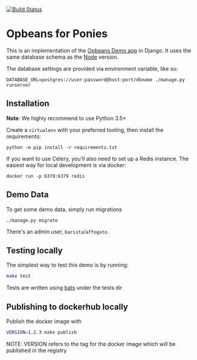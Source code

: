 [![Build Status](https://apm-ci.elastic.co/job/apm-agent-python/job/opbeans-python-mbp/job/master/badge/icon)](https://apm-ci.elastic.co/job/apm-agent-python/job/opbeans-python-mbp/job/master/)

# Opbeans for Ponies

This is an implementation of the [Opbeans Demo app](http://opbeans.com) in Django. It uses the same
database schema as the [Node](https://github.com/opbeat/opbeans) version.

The database settings are provided via environment variable, like so:

    DATABASE_URL=postgres://user:password@host:port/dbname ./manage.py runserver

## Installation

**Note**: We highly recommend to use Python 3.5+

Create a `virtualenv` with your preferred tooling, then install the requirements:

    python -m pip install -r requirements.txt

If you want to use Celery, you'll also need to set up a Redis instance.
The easiest way for local development is via docker:

    docker run -p 6379:6379 redis


## Demo Data

To get some demo data, simply run migrations

    ./manage.py migrate

There's an admin user, `barista`/`affogato`.

## Testing locally

The simplest way to test this demo is by running:

```bash
make test
```

Tests are written using [bats](https://github.com/sstephenson/bats) under the tests dir

## Publishing to dockerhub locally

Publish the docker image with

```bash
VERSION=1.2.3 make publish
```

NOTE: VERSION refers to the tag for the docker image which will be published in the registry

